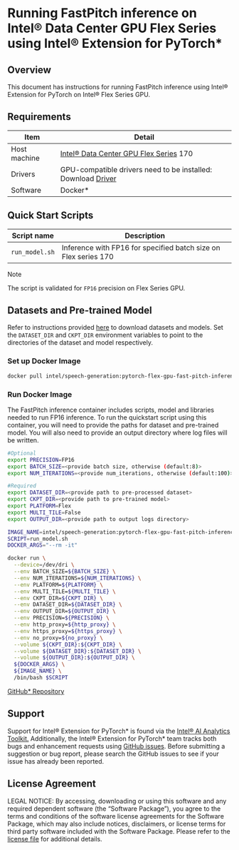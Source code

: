 # Running FastPitch inference on Intel® Data Center GPU Flex Series using Intel® Extension for PyTorch*

## Overview

This document has instructions for running FastPitch inference using Intel® Extension for PyTorch on Intel® Flex Series GPU.

## Requirements
| Item | Detail |
| ------ | ------- |
| Host machine  | [Intel® Data Center GPU Flex Series](https://ark.intel.com/content/www/us/en/ark/products/series/230021/intel-data-center-gpu-flex-series.html) 170 |
| Drivers | GPU-compatible drivers need to be installed: Download [Driver](https://dgpu-docs.intel.com/driver/installation.html) |
| Software | Docker* |

## Quick Start Scripts

| Script name | Description |
|-------------|-------------|
| `run_model.sh` | Inference with FP16 for specified batch size on Flex series 170 |

> [!NOTE]
> The script is validated for `FP16` precision on Flex Series GPU. 

## Datasets and Pre-trained Model

Refer to instructions provided [here](./README.md#prepare-dataset-and-pre-trained-models) to download datasets and models. Set the `DATASET_DIR` and `CKPT_DIR` environment variables to point to the directories of the dataset and model respectively. 

### Set up Docker Image

```bash
docker pull intel/speech-generation:pytorch-flex-gpu-fast-pitch-inference
```
### Run Docker Image

The FastPitch inference container includes scripts, model and libraries needed to run FP16 inference. To run the quickstart script using this container, you will need to provide the paths for dataset and pre-trained model. You will also need to provide an output directory where log files will be written.

```bash
#Optional
export PRECISION=FP16
export BATCH_SIZE=<provide batch size, otherwise (default:8)>
export NUM_ITERATIONS=<provide num_iterations, otherwise (default:100)>

#Required
export DATASET_DIR=<provide path to pre-processed dataset>
export CKPT_DIR=<provide path to pre-trained model>
export PLATFORM=Flex
export MULTI_TILE=False
export OUTPUT_DIR=<provide path to output logs directory>

IMAGE_NAME=intel/speech-generation:pytorch-flex-gpu-fast-pitch-inference
SCRIPT=run_model.sh
DOCKER_ARGS="--rm -it"

docker run \
  --device=/dev/dri \
  --env BATCH_SIZE=${BATCH_SIZE} \
  --env NUM_ITERATIONS=${NUM_ITERATIONS} \
  --env PLATFORM=${PLATFORM} \
  --env MULTI_TILE=${MULTI_TILE} \
  --env CKPT_DIR=${CKPT_DIR} \
  --env DATASET_DIR=${DATASET_DIR} \
  --env OUTPUT_DIR=${OUTPUT_DIR} \
  --env PRECISION=${PRECISION} \
  --env http_proxy=${http_proxy} \
  --env https_proxy=${https_proxy} \
  --env no_proxy=${no_proxy} \
  --volume ${CKPT_DIR}:${CKPT_DIR} \
  --volume ${DATASET_DIR}:${DATASET_DIR} \
  --volume ${OUTPUT_DIR}:${OUTPUT_DIR} \
  ${DOCKER_ARGS} \
  ${IMAGE_NAME} \
  /bin/bash $SCRIPT
```
[GitHub* Repository](https://github.com/IntelAI/models/tree/master/docker/flex-gpu)

## Support
Support for Intel® Extension for PyTorch* is found via the [Intel® AI Analytics Toolkit.](https://www.intel.com/content/www/us/en/developer/tools/oneapi/ai-analytics-toolkit.html#gs.qbretz) Additionally, the Intel® Extension for PyTorch* team tracks both bugs and enhancement requests using [GitHub issues](https://github.com/intel/intel-extension-for-pytorch/issues). Before submitting a suggestion or bug report, please search the GitHub issues to see if your issue has already been reported.

## License Agreement

LEGAL NOTICE: By accessing, downloading or using this software and any required dependent software (the “Software Package”), you agree to the terms and conditions of the software license agreements for the Software Package, which may also include notices, disclaimers, or license terms for third party software included with the Software Package. Please refer to the [license file](https://github.com/IntelAI/models/tree/master/third_party) for additional details.
